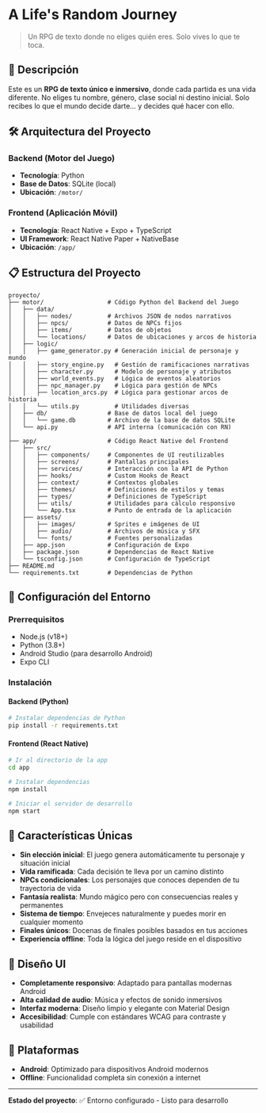 # A Life's Random Journey

> Un RPG de texto donde no eliges quién eres. Solo vives lo que te toca.

## 🧠 Descripción

Este es un **RPG de texto único e inmersivo**, donde cada partida es una vida diferente. No eliges tu nombre, género, clase social ni destino inicial. Solo recibes lo que el mundo decide darte… y decides qué hacer con ello.

## 🛠️ Arquitectura del Proyecto

### Backend (Motor del Juego)
- **Tecnología**: Python
- **Base de Datos**: SQLite (local)
- **Ubicación**: `/motor/`

### Frontend (Aplicación Móvil)
- **Tecnología**: React Native + Expo + TypeScript
- **UI Framework**: React Native Paper + NativeBase
- **Ubicación**: `/app/`

## 📋 Estructura del Proyecto

```
proyecto/
├── motor/                  # Código Python del Backend del Juego
│   ├── data/
│   │   ├── nodes/          # Archivos JSON de nodos narrativos
│   │   ├── npcs/           # Datos de NPCs fijos
│   │   ├── items/          # Datos de objetos
│   │   └── locations/      # Datos de ubicaciones y arcos de historia
│   ├── logic/
│   │   ├── game_generator.py # Generación inicial de personaje y mundo
│   │   ├── story_engine.py   # Gestión de ramificaciones narrativas
│   │   ├── character.py      # Modelo de personaje y atributos
│   │   ├── world_events.py   # Lógica de eventos aleatorios
│   │   ├── npc_manager.py    # Lógica para gestión de NPCs
│   │   ├── location_arcs.py  # Lógica para gestionar arcos de historia
│   │   └── utils.py          # Utilidades diversas
│   ├── db/                 # Base de datos local del juego
│   │   └── game.db         # Archivo de la base de datos SQLite
│   └── api.py              # API interna (comunicación con RN)
│
├── app/                    # Código React Native del Frontend
│   ├── src/
│   │   ├── components/     # Componentes de UI reutilizables
│   │   ├── screens/        # Pantallas principales
│   │   ├── services/       # Interacción con la API de Python
│   │   ├── hooks/          # Custom Hooks de React
│   │   ├── context/        # Contextos globales
│   │   ├── themes/         # Definiciones de estilos y temas
│   │   ├── types/          # Definiciones de TypeScript
│   │   ├── utils/          # Utilidades para cálculo responsivo
│   │   └── App.tsx         # Punto de entrada de la aplicación
│   ├── assets/
│   │   ├── images/         # Sprites e imágenes de UI
│   │   ├── audio/          # Archivos de música y SFX
│   │   └── fonts/          # Fuentes personalizadas
│   ├── app.json            # Configuración de Expo
│   ├── package.json        # Dependencias de React Native
│   └── tsconfig.json       # Configuración de TypeScript
├── README.md
└── requirements.txt        # Dependencias de Python
```

## 🚀 Configuración del Entorno

### Prerrequisitos
- Node.js (v18+)
- Python (3.8+)
- Android Studio (para desarrollo Android)
- Expo CLI

### Instalación

#### Backend (Python)
```bash
# Instalar dependencias de Python
pip install -r requirements.txt
```

#### Frontend (React Native)
```bash
# Ir al directorio de la app
cd app

# Instalar dependencias
npm install

# Iniciar el servidor de desarrollo
npm start
```

## 🎯 Características Únicas

- **Sin elección inicial**: El juego genera automáticamente tu personaje y situación inicial
- **Vida ramificada**: Cada decisión te lleva por un camino distinto
- **NPCs condicionales**: Los personajes que conoces dependen de tu trayectoria de vida
- **Fantasía realista**: Mundo mágico pero con consecuencias reales y permanentes
- **Sistema de tiempo**: Envejeces naturalmente y puedes morir en cualquier momento
- **Finales únicos**: Docenas de finales posibles basados en tus acciones
- **Experiencia offline**: Toda la lógica del juego reside en el dispositivo

## 🎨 Diseño UI

- **Completamente responsivo**: Adaptado para pantallas modernas Android
- **Alta calidad de audio**: Música y efectos de sonido inmersivos
- **Interfaz moderna**: Diseño limpio y elegante con Material Design
- **Accesibilidad**: Cumple con estándares WCAG para contraste y usabilidad

## 📱 Plataformas

- **Android**: Optimizado para dispositivos Android modernos
- **Offline**: Funcionalidad completa sin conexión a internet

---

**Estado del proyecto**: ✅ Entorno configurado - Listo para desarrollo 